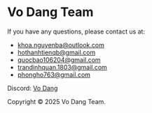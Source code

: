 # Vo Dang Team  
If you have any questions, please contact us at: 
- khoa.nguyenba@outlook.com
- hothanhtienqb@gmail.com
- quocbao106204@gmail.com
- trandinhquan.1803@gmail.com
- phongho763@gmail.com

Discord: [Vo Dang](https://discord.gg/ZZdkAFRhhQ)    

Copyright © 2025 Vo Dang Team.
